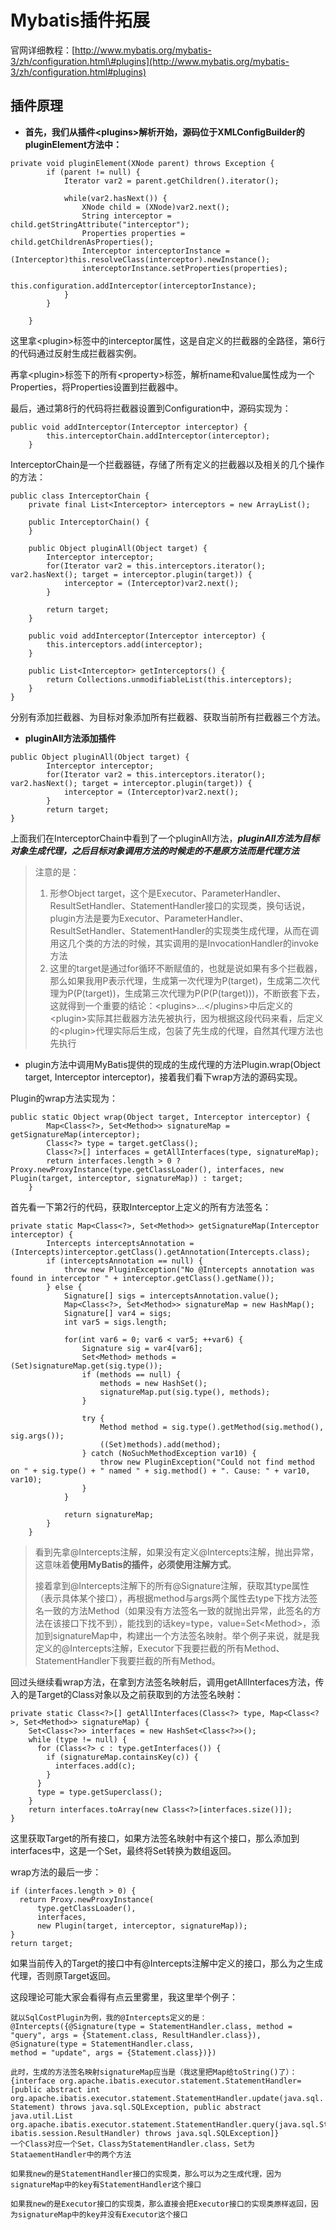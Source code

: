 # Mybatis插件拓展

官网详细教程：[http://www.mybatis.org/mybatis-3/zh/configuration.html\#plugins](http://www.mybatis.org/mybatis-3/zh/configuration.html#plugins)

## **插件原理**

* **首先，我们从插件&lt;plugins&gt;解析开始，源码位于XMLConfigBuilder的pluginElement方法中：**

```
private void pluginElement(XNode parent) throws Exception {
        if (parent != null) {
            Iterator var2 = parent.getChildren().iterator();

            while(var2.hasNext()) {
                XNode child = (XNode)var2.next();
                String interceptor = child.getStringAttribute("interceptor");
                Properties properties = child.getChildrenAsProperties();
                Interceptor interceptorInstance = (Interceptor)this.resolveClass(interceptor).newInstance();
                interceptorInstance.setProperties(properties);
                this.configuration.addInterceptor(interceptorInstance);
            }
        }

    }
```

这里拿&lt;plugin&gt;标签中的interceptor属性，这是自定义的拦截器的全路径，第6行的代码通过反射生成拦截器实例。

再拿&lt;plugin&gt;标签下的所有&lt;property&gt;标签，解析name和value属性成为一个Properties，将Properties设置到拦截器中。

最后，通过第8行的代码将拦截器设置到Configuration中，源码实现为：

```
public void addInterceptor(Interceptor interceptor) {
        this.interceptorChain.addInterceptor(interceptor);
    }
```

InterceptorChain是一个拦截器链，存储了所有定义的拦截器以及相关的几个操作的方法：

```
public class InterceptorChain {
    private final List<Interceptor> interceptors = new ArrayList();

    public InterceptorChain() {
    }

    public Object pluginAll(Object target) {
        Interceptor interceptor;
        for(Iterator var2 = this.interceptors.iterator(); var2.hasNext(); target = interceptor.plugin(target)) {
            interceptor = (Interceptor)var2.next();
        }

        return target;
    }

    public void addInterceptor(Interceptor interceptor) {
        this.interceptors.add(interceptor);
    }

    public List<Interceptor> getInterceptors() {
        return Collections.unmodifiableList(this.interceptors);
    }
}
```

分别有添加拦截器、为目标对象添加所有拦截器、获取当前所有拦截器三个方法。

* **pluginAll方法添加插件**

```
public Object pluginAll(Object target) {
        Interceptor interceptor;
        for(Iterator var2 = this.interceptors.iterator(); var2.hasNext(); target = interceptor.plugin(target)) {
            interceptor = (Interceptor)var2.next();
        }
        return target;
}
```

上面我们在InterceptorChain中看到了一个pluginAll方法，_**pluginAll方法为目标对象生成代理，之后目标对象调用方法的时候走的不是原方法而是代理方法**_

> 注意的是：
>
> 1. 形参Object target，这个是Executor、ParameterHandler、ResultSetHandler、StatementHandler接口的实现类，换句话说，plugin方法是要为Executor、ParameterHandler、ResultSetHandler、StatementHandler的实现类生成代理，从而在调用这几个类的方法的时候，其实调用的是InvocationHandler的invoke方法
> 2. 这里的target是通过for循环不断赋值的，也就是说如果有多个拦截器，那么如果我用P表示代理，生成第一次代理为P\(target\)，生成第二次代理为P\(P\(target\)\)，生成第三次代理为P\(P\(P\(target\)\)\)，不断嵌套下去，这就得到一个重要的结论：&lt;plugins&gt;...&lt;/plugins&gt;中后定义的&lt;plugin&gt;实际其拦截器方法先被执行，因为根据这段代码来看，后定义的&lt;plugin&gt;代理实际后生成，包装了先生成的代理，自然其代理方法也先执行

* plugin方法中调用MyBatis提供的现成的生成代理的方法Plugin.wrap\(Object target, Interceptor interceptor\)，接着我们看下wrap方法的源码实现。

Plugin的wrap方法实现为：

```
public static Object wrap(Object target, Interceptor interceptor) {
        Map<Class<?>, Set<Method>> signatureMap = getSignatureMap(interceptor);
        Class<?> type = target.getClass();
        Class<?>[] interfaces = getAllInterfaces(type, signatureMap);
        return interfaces.length > 0 ? Proxy.newProxyInstance(type.getClassLoader(), interfaces, new Plugin(target, interceptor, signatureMap)) : target;
    }
```

首先看一下第2行的代码，获取Interceptor上定义的所有方法签名：

```
private static Map<Class<?>, Set<Method>> getSignatureMap(Interceptor interceptor) {
        Intercepts interceptsAnnotation = (Intercepts)interceptor.getClass().getAnnotation(Intercepts.class);
        if (interceptsAnnotation == null) {
            throw new PluginException("No @Intercepts annotation was found in interceptor " + interceptor.getClass().getName());
        } else {
            Signature[] sigs = interceptsAnnotation.value();
            Map<Class<?>, Set<Method>> signatureMap = new HashMap();
            Signature[] var4 = sigs;
            int var5 = sigs.length;

            for(int var6 = 0; var6 < var5; ++var6) {
                Signature sig = var4[var6];
                Set<Method> methods = (Set)signatureMap.get(sig.type());
                if (methods == null) {
                    methods = new HashSet();
                    signatureMap.put(sig.type(), methods);
                }

                try {
                    Method method = sig.type().getMethod(sig.method(), sig.args());
                    ((Set)methods).add(method);
                } catch (NoSuchMethodException var10) {
                    throw new PluginException("Could not find method on " + sig.type() + " named " + sig.method() + ". Cause: " + var10, var10);
                }
            }

            return signatureMap;
        }
    }
```

> 看到先拿@Intercepts注解，如果没有定义@Intercepts注解，抛出异常，这意味着**使用MyBatis的插件，必须使用注解方式**。
>
> 接着拿到@Intercepts注解下的所有@Signature注解，获取其type属性（表示具体某个接口），再根据method与args两个属性去type下找方法签名一致的方法Method（如果没有方法签名一致的就抛出异常，此签名的方法在该接口下找不到），能找到的话key=type，value=Set&lt;Method&gt;，添加到signatureMap中，构建出一个方法签名映射。举个例子来说，就是我定义的@Intercepts注解，Executor下我要拦截的所有Method、StatementHandler下我要拦截的所有Method。

回过头继续看wrap方法，在拿到方法签名映射后，调用getAllInterfaces方法，传入的是Target的Class对象以及之前获取到的方法签名映射：

```
private static Class<?>[] getAllInterfaces(Class<?> type, Map<Class<?>, Set<Method>> signatureMap) {
    Set<Class<?>> interfaces = new HashSet<Class<?>>();
    while (type != null) {
      for (Class<?> c : type.getInterfaces()) {
        if (signatureMap.containsKey(c)) {
          interfaces.add(c);
        }
      }
      type = type.getSuperclass();
    }
    return interfaces.toArray(new Class<?>[interfaces.size()]);
}
```

这里获取Target的所有接口，如果方法签名映射中有这个接口，那么添加到interfaces中，这是一个Set，最终将Set转换为数组返回。

wrap方法的最后一步：

```
if (interfaces.length > 0) {
  return Proxy.newProxyInstance(
      type.getClassLoader(),
      interfaces,
      new Plugin(target, interceptor, signatureMap));
}
return target;
```

如果当前传入的Target的接口中有@Intercepts注解中定义的接口，那么为之生成代理，否则原Target返回。

这段理论可能大家会看得有点云里雾里，我这里举个例子：

```
就以SqlCostPlugin为例，我的@Intercepts定义的是：
@Intercepts({@Signature(type = StatementHandler.class, method = "query", args = {Statement.class, ResultHandler.class}), @Signature(type = StatementHandler.class, 
method = "update", args = {Statement.class})})

此时，生成的方法签名映射signatureMap应当是（我这里把Map给toString()了）：
{interface org.apache.ibatis.executor.statement.StatementHandler=[public abstract int org.apache.ibatis.executor.statement.StatementHandler.update(java.sql.
Statement) throws java.sql.SQLException, public abstract java.util.List org.apache.ibatis.executor.statement.StatementHandler.query(java.sql.Statement,org.apache.
ibatis.session.ResultHandler) throws java.sql.SQLException]}
一个Class对应一个Set，Class为StatementHandler.class，Set为StataementHandler中的两个方法

如果我new的是StatementHandler接口的实现类，那么可以为之生成代理，因为signatureMap中的key有StatementHandler这个接口

如果我new的是Executor接口的实现类，那么直接会把Executor接口的实现类原样返回，因为signatureMap中的key并没有Executor这个接口
```



